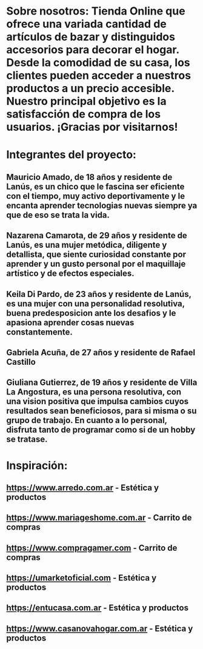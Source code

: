 # Sobre nosotros: Tienda Online que ofrece una variada cantidad de artículos de bazar y distinguidos accesorios para decorar el hogar. Desde la comodidad de su casa, los clientes pueden acceder a nuestros productos a un precio accesible. Nuestro principal objetivo es la satisfacción de compra de los usuarios. ¡Gracias por visitarnos!

# Integrantes del proyecto:
## Mauricio Amado, de 18 años y residente de Lanús, es un chico que le fascina ser eficiente con el tiempo, muy activo deportivamente y le encanta aprender tecnologias nuevas siempre ya que de eso se trata la vida.
## Nazarena Camarota, de 29 años y residente de Lanús, es una mujer metódica, diligente y detallista, que siente curiosidad constante por aprender y un gusto personal por el maquillaje artístico y de efectos especiales.
## Keila Di Pardo, de 23 años y residente de Lanús, es una mujer con una personalidad resolutiva, buena predesposicion ante los desafios y le apasiona aprender cosas nuevas constantemente.
## Gabriela Acuña, de 27 años y residente de Rafael Castillo
## Giuliana Gutierrez, de 19 años y residente de Villa La Angostura, es una persona resolutiva, con una vision positiva que impulsa cambios cuyos resultados sean beneficiosos, para si misma o su grupo de trabajo. En cuanto a lo personal, disfruta tanto de programar como si de un hobby se tratase.

# Inspiración:
## https://www.arredo.com.ar - Estética y productos
## https://www.mariageshome.com.ar - Carrito de compras
## https://www.compragamer.com - Carrito de compras
## https://umarketoficial.com - Estética y productos
## https://entucasa.com.ar - Estética y productos
## https://www.casanovahogar.com.ar - Estética y productos